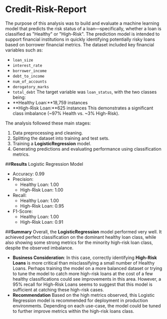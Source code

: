 # Credit-Risk-Report
The purpose of this analysis was to build and evaluate a machine learning model that predicts the risk status of a loan—specifically, whether a loan is classified as "Healthy" or "High-Risk". The prediction model is intended to support financial institutions in quickly identifying potentially risky loans based on borrower financial metrics.
The dataset included key financial variables such as:
- `loan_size `
- `interest_rate`
- `borrower_income`
- `debt_to_income`
- `num_of_accounts`
- `derogatory_marks`
- `total_debt`
The target variable was `loan_status`, with the two classes being:
- **Healthy Loan:**18,759 instances
- **High-Risk Loan:**625 instances
This demonstrates a significant class imbalance (~97% Health vs. ~3% High-Risk).

The analysis followed these main stages:
1. Data preprocessing and cleaning.
2. Splitting the dataset into training and test sets.
3. Training a **LogisticRegression** model.
4. Generating predictions and evaluating performance using classification metrics.

##**Results**
Logistic Regression Model
- Accuracy: 0.99
- Precision:
  - Healthy Loan: 1.00
  - High-Risk Loan: 1.00
- Recall:
  - Healthy Loan: 1.00
  - High-Risk Loan: 0.95
- F1-Score:
  - Healthy Loan: 1.00
  - High-Risk Loan: 0.91

##**Summary**
Overall, the **LogisticRegression** model performed very well. It achieved perfect classification on the dominant healthy loan class, while also showing some strong metrics for the minority high-risk loan class, despite the observed imbalance.
- **Business Consideration**: In this case, correctly identifying **High-Risk Loans** is more critical than misclassifying a small number of Healthy Loans. Perhaps training the model on a more balanced dataset or trying to tune the model to catch more high-risk loans at the cost of a few healthy classifications could see improvements in this area. However, a 95% recall for High-Risk Loans seems to suggest that this model is sufficient at catching these high-risk cases.
- **Recommendation** Based on the high metrics observed, this Logistic Regression model is recommended for deployment in production environments. Depending on each use-case, the model could be tuned to further improve metrics within the high-risk loans class.
  
